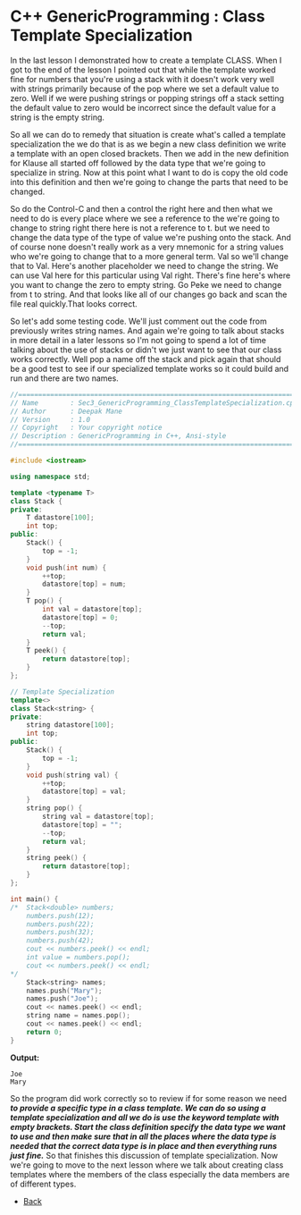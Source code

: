 # C++ GenericProgramming : Class Template Specialization

In the last lesson I demonstrated how to create a template CLASS. When I got to the end of the lesson I pointed out that while the template worked fine for numbers that you're using a stack with it doesn't work very well with strings primarily because of the pop where we set a default value to zero. Well if we were pushing strings or popping strings off a stack setting the default value to zero would be incorrect since the default value for a string is the empty string. 

So all we can do to remedy that situation is create what's called a template specialization the we do that is as we begin a new class definition we write a template with an open closed brackets. Then we add in the new definition for Klause all started off followed by the data type that we're going to specialize in string. Now at this point what I want to do is copy the old code into this definition and then we're going to change the parts that need to be changed.

So do the Control-C and then a control the right here and then what we need to do is every place where we see a reference to the we're going to change to string right there here is not a reference to t. but we need to change the data type of the type of value we're pushing onto the stack. And of course none doesn't really work as a very mnemonic for a string values who we're going to change that to a more general term. Val so we'll change that to Val. Here's another placeholder we need to change the string. We can use Val here for this particular using Val right. There's fine here's where you want to change the zero to empty string. Go Peke we need to change from t to string. And that looks like all of our changes go back and scan the file real quickly.That looks correct. 

So let's add some testing code. We'll just comment out the code from previously writes string names. And again we're going to talk about stacks in more detail in a later lessons so I'm not going to spend a lot of time talking about the use of stacks or didn't we just want to see that our class works correctly. Well pop a name off the stack and pick again that should be a good test to see if our specialized template works so it could build and run and there are two names.
```cpp
//============================================================================
// Name        : Sec3_GenericProgramming_ClassTemplateSpecialization.cpp
// Author      : Deepak Mane
// Version     : 1.0
// Copyright   : Your copyright notice
// Description : GenericProgramming in C++, Ansi-style
//============================================================================

#include <iostream>

using namespace std;

template <typename T>
class Stack {
private:
	T datastore[100];
	int top;
public:
	Stack() {
		top = -1;
	}
	void push(int num) {
		++top;
		datastore[top] = num;
	}
	T pop() {
		int val = datastore[top];
		datastore[top] = 0;
		--top;
		return val;
	}
	T peek() {
		return datastore[top];
	}
};

// Template Specialization
template<>
class Stack<string> {
private:
	string datastore[100];
	int top;
public:
	Stack() {
		top = -1;
	}
	void push(string val) {
		++top;
		datastore[top] = val;
	}
	string pop() {
		string val = datastore[top];
		datastore[top] = "";
		--top;
		return val;
	}
	string peek() {
		return datastore[top];
	}
};

int main() {
/*	Stack<double> numbers;
	numbers.push(12);
	numbers.push(22);
	numbers.push(32);
	numbers.push(42);
	cout << numbers.peek() << endl;
	int value = numbers.pop();
	cout << numbers.peek() << endl;
*/
	Stack<string> names;
	names.push("Mary");
	names.push("Joe");
	cout << names.peek() << endl;
	string name = names.pop();
	cout << names.peek() << endl;
	return 0;
}

```
__Output:__
```
Joe
Mary

```
So the program did work correctly so to review if for some reason we need __*to provide a specific type in a class template. We can do so using a template specialization and all we do is use the keyword template with empty brackets. Start the class definition specify the data type we want to use and then make sure that in all the places where the data type is needed that the correct data type is in place and then everything runs just fine.*__ So that finishes this discussion of template specialization. Now we're going to move to the next lesson where we talk about creating class templates where the members of the class especially the data members are of different types.


- [Back](./README.MD)
